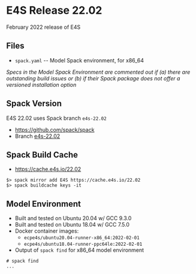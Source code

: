 # E4S Release 22.02

February 2022 release of E4S

## Files

* `spack.yaml` -- Model Spack environment, for x86_64
  
*Specs in the Model Spack Environment are commented out if (a) there are outstanding build issues or (b) if their Spack package does not offer a versioned installation option*


## Spack Version

E4S 22.02 uses Spack branch `e4s-22.02`
* https://github.com/spack/spack
* Branch [e4s-22.02](https://github.com/spack/spack/tree/e4s-22.02)


## Spack Build Cache

* https://cache.e4s.io/22.02

```
$> spack mirror add E4S https://cache.e4s.io/22.02
$> spack buildcache keys -it
```

## Model Environment

* Built and tested on Ubuntu 20.04 w/ GCC 9.3.0
* Built and tested on Ubuntu 18.04 w/ GCC 7.5.0
* Docker container images:
  * `ecpe4s/ubuntu20.04-runner-x86_64:2022-02-01`
  * `ecpe4s/ubuntu18.04-runner-ppc64le:2022-02-01`
* Output of `spack find` for x86_64 model environment
```
# spack find
...
```
